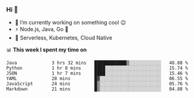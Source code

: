 ### Hi 👋

<!--
**nodejh/nodejh** is a ✨ _special_ ✨ repository because its `README.md` (this file) appears on your GitHub profile.

Here are some ideas to get you started:

- 🔭 I’m currently working on ...
- 🌱 I’m currently learning ...
- 👯 I’m looking to collaborate on ...
- 🤔 I’m looking for help with ...
- 💬 Ask me about ...
- 📫 How to reach me: ...
- 😄 Pronouns: ...
- ⚡ Fun fact: ...
-->

- 🔭 I’m currently working on something cool :wink:
- ⚡ Node.js, Java, Go :thought_balloon:
- 🤖 Serverless, Kubernetes, Cloud Native

📊 **This week I spent my time on**

<!--START_SECTION:waka-->

```text
Java             3 hrs 32 mins   ████████████▒░░░░░░░░░░░░   48.88 %
Python           1 hr 8 mins     ████░░░░░░░░░░░░░░░░░░░░░   15.74 %
JSON             1 hr 7 mins     ████░░░░░░░░░░░░░░░░░░░░░   15.46 %
YAML             28 mins         █▓░░░░░░░░░░░░░░░░░░░░░░░   06.55 %
JavaScript       24 mins         █▒░░░░░░░░░░░░░░░░░░░░░░░   05.76 %
Markdown         21 mins         █▒░░░░░░░░░░░░░░░░░░░░░░░   04.88 %
```

<!--END_SECTION:waka-->


<!--
:traffic_light: **Visitors**

![visitors](https://visitor-badge.glitch.me/badge?page_id=nodejh.nodejh)
-->
